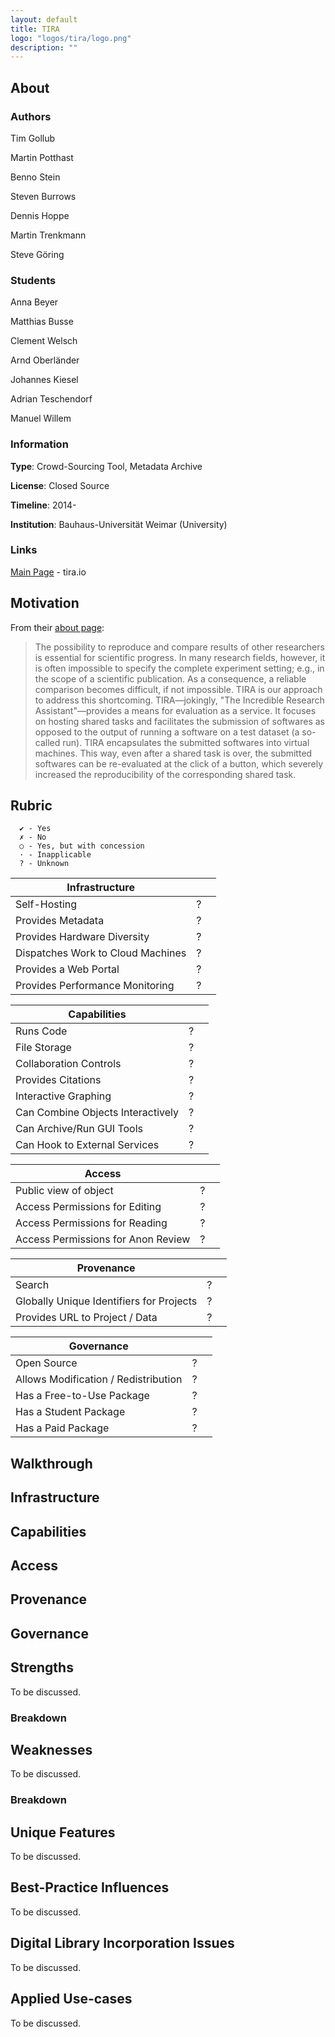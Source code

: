 ```yaml
---
layout: default
title: TIRA
logo: "logos/tira/logo.png"
description: ""
---
```


## About

### Authors

Tim Gollub

Martin Potthast

Benno Stein

Steven Burrows

Dennis Hoppe

Martin Trenkmann

Steve Göring

### Students

Anna Beyer

Matthias Busse

Clement Welsch

Arnd Oberländer

Johannes Kiesel

Adrian Teschendorf

Manuel Willem

### Information

**Type**: Crowd-Sourcing Tool, Metadata Archive

**License**: Closed Source

**Timeline**: 2014-

**Institution**: Bauhaus-Universität Weimar (University)

### Links

[Main Page](http://www.tira.io/) - tira.io

## Motivation

From their [about page](http://www.uni-weimar.de/en/media/chairs/webis/research/selected-projects/tira/):

> The possibility to reproduce and compare results of other researchers is essential for scientific progress. In many research fields, however, it is often impossible to specify the complete experiment setting; e.g., in the scope of a scientific publication. As a consequence, a  reliable comparison becomes difficult, if not impossible. TIRA is our approach to address this shortcoming. TIRA—jokingly, "The Incredible Research Assistant"—provides a means for evaluation as a service. It focuses on hosting shared tasks and facilitates the submission of softwares as opposed to the output of running a software on a test dataset (a so-called run). TIRA encapsulates the submitted softwares into virtual machines. This way, even after a shared task is over, the submitted softwares can be re-evaluated at the click of a button, which severely increased the reproducibility of the corresponding shared task.

## Rubric

```
  ✔ - Yes
  ✗ - No
  ○ - Yes, but with concession
  · - Inapplicable
  ? - Unknown
```

| Infrastructure                       |     |            |
| ------------------------------------ | --- | ---------- |
| Self-Hosting                         |  ?  | |
| Provides Metadata                    |  ?  | |
| Provides Hardware Diversity          |  ?  | |
| Dispatches Work to Cloud Machines    |  ?  | |
| Provides a Web Portal                |  ?  | |
| Provides Performance Monitoring      |  ?  | |

| Capabilities                         |     |            |
| ------------------------------------ | --- | ---------- |
| Runs Code                            |  ?  | |
| File Storage                         |  ?  | |
| Collaboration Controls               |  ?  | |
| Provides Citations                   |  ?  | |
| Interactive Graphing                 |  ?  | |
| Can Combine Objects Interactively    |  ?  | |
| Can Archive/Run GUI Tools            |  ?  | |
| Can Hook to External Services        |  ?  | |

| Access                               |     |            |
| ------------------------------------ | --- | ---------- |
| Public view of object                |  ?  | |
| Access Permissions for Editing       |  ?  |            |
| Access Permissions for Reading       |  ?  |            |
| Access Permissions for Anon Review   |  ?  | |

| Provenance                               |     |            |
| ---------------------------------------- | --- | ---------- |
| Search                                   |  ?  | |
| Globally Unique Identifiers for Projects |  ?  | |
| Provides URL to Project / Data           |  ?  | |

| Governance                           |     |            |
| ------------------------------------ | --- | ---------- |
| Open Source                          |  ?  | |
| Allows Modification / Redistribution |  ?  |            |
| Has a Free-to-Use Package            |  ?  | |
| Has a Student Package                |  ?  |            |
| Has a Paid Package                   |  ?  |            |

## Walkthrough

## Infrastructure

## Capabilities

## Access

## Provenance

## Governance

## Strengths

To be discussed.

### Breakdown

## Weaknesses

To be discussed.

### Breakdown

## Unique Features

To be discussed.

## Best-Practice Influences

To be discussed.

## Digital Library Incorporation Issues

To be discussed.

## Applied Use-cases

To be discussed.
